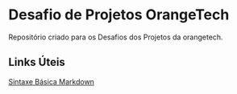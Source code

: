 # Desafio de Projetos OrangeTech

Repositório criado para os Desafios dos Projetos da orangetech.

## Links Úteis

[Sintaxe Básica Markdown](https://markdown.net.br/sintaxe-basica/)
